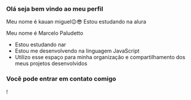### Olá seja bem vindo ao meu perfil 
Meu nome é kauan miguel😉😎
Estou estudando na alura 

Meu nome é Marcelo Paludetto

- Estou estudando nar
- Estou me desenvolvendo na linguagem JavaScript
- Utilizo esse espaço para minha organização e compartilhamento dos meus projetos desenvolvidos

### Você pode entrar em contato comigo
! [](https://media1.tenor.com/m/gR-g_vw8boAAAAAC/baby-oooh.gif)

